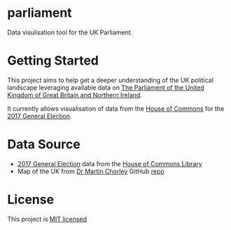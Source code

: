 # parliament

Data visulisation tool for the UK Parliament.

# Getting Started

This project aims to help get a deeper understanding of the UK political landscape leveraging available data on [The Parliament of the United Kingdom of Great Britain and Northern Ireland](https://www.parliament.uk/).

It currently allows visualisation of data from the [House of Commons](https://www.parliament.uk/business/commons/) for the [2017 General Election](https://en.wikipedia.org/wiki/2017_United_Kingdom_general_election).

# Data Source

-   [2017 General Election](https://en.wikipedia.org/wiki/2017_United_Kingdom_general_election) data from the [House of Commons Library](https://commonslibrary.parliament.uk/parliament-and-elections/elections-elections/constituency-data-election-results/)
-   Map of the UK from [Dr Martin Chorley](https://github.com/martinjc) GitHub [repo](https://github.com/martinjc/UK-GeoJSON)

# License

This project is [MIT licensed](LICENSE)